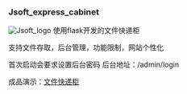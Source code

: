 ### Jsoft_express_cabinet
![Jsoft_logo](https://www.jsoftstudio.top/css/Jsoft_logo.png)
使用flask开发的文件快递柜

支持文件存取，后台管理，功能限制，网站个性化

首次启动会要求设置后台密码
后台地址：/admin/login

成品演示：[文件快递柜](https://file.jsoftstudio.top/)